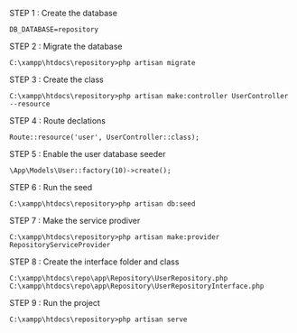 
STEP 1 : Create the database

    DB_DATABASE=repository

STEP 2 : Migrate the database  

    C:\xampp\htdocs\repository>php artisan migrate

STEP 3 : Create the class

    C:\xampp\htdocs\repository>php artisan make:controller UserController --resource

STEP 4 : Route declations

    Route::resource('user', UserController::class);

STEP 5 : Enable the user database seeder

    \App\Models\User::factory(10)->create();

STEP 6 : Run the seed

    C:\xampp\htdocs\repository>php artisan db:seed


STEP 7 : Make the service prodiver

    C:\xampp\htdocs\repository>php artisan make:provider RepositoryServiceProvider

STEP 8 : Create the interface folder and class

    C:\xampp\htdocs\repo\app\Repository\UserRepository.php
    C:\xampp\htdocs\repo\app\Repository\UserRepositoryInterface.php

STEP 9 : Run the project 

    C:\xampp\htdocs\repository>php artisan serve
